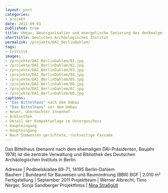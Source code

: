 ```yaml
---
layout: post
categories:
- projekt
date: 2011-09-01
published: true
title: Umbau, Neuorganisation und energetische Sanierung des denkmalgeschützten Gebäudes "Bittelhaus" für das Deutsche Archäologische Institut in Berlin-Dahlem
shorttitle: Deutsches Archäologisches Institut
permalink: /projekte/DAI_BerlinDahlem/
tags: 
- Institut
images:
- /projekte/DAI_BerlinDahlem/01.jpg
- /projekte/DAI_BerlinDahlem/02.jpg
- /projekte/DAI_BerlinDahlem/03.jpg
- /projekte/DAI_BerlinDahlem/04.jpg
- /projekte/DAI_BerlinDahlem/05.jpg
- /projekte/DAI_BerlinDahlem/06.jpg
- /projekte/DAI_BerlinDahlem/07.jpg
- /projekte/DAI_BerlinDahlem/08.jpg
captions:
- "Das Bittelhaus" nach dem Umbau
- "Das Bittelhaus" vor dem Umbau
- Neuer, überdachter Innenhof
- Bibliothek
- Detail der Kompaktanlage im Untergeschoss
- Haupteingang
- Haupteingang
- Nach Südwesten gerichtete, rückseitige Fassade
---
```

Das Bittelhaus (benannt nach dem ehemaligen DAI-Präsidenten, Baujahr 1978) ist die zentrale Verwaltung und Bibliothek des Deutschen Archäologischen Instituts in Berlin. 

Adresse			|	Podbielskiallee 69-71, 14195 Berlin-Dahlem 	 
Bauherr			|	Bundeamt für Bauwesen und Raumordnung (BBR)
BGF				|	2.010 m²
Fertigstellung	|	September 2011
Projektteam	|	Werner Albrecht, Timo Nerger, Sonja Sandberger
Projektfotos	|	[Nina Straßgütl](http://www.ninastrg.de/)